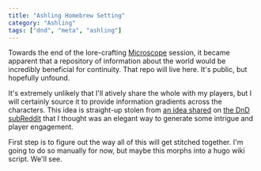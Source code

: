 ```yaml
---
title: "Ashling Homebrew Setting"
category: "Ashling"
tags: ["dnd", "meta", "ashling"]
---
```


Towards the end of the lore-crafting [Microscope](http://www.lamemage.com/microscope/) session, it became apparent that a repository of information about the world would be incredibly beneficial for continuity.
That repo will live here. It's public, but hopefully unfound.

It's extremely unlikely that I'll atively share the whole with my players, but I will certainly source it to provide information gradients across the characters.
This idea is straight-up stolen from [an idea shared](https://www.reddit.com/r/DnD/comments/6fjyfg/dming5e_using_cards_to_give_players_information/) on [the DnD subReddit](https://www.reddit.com/r/DnD) that I thought was an elegant way to generate some intrigue and player engagement.

First step is to figure out the way all of this will get stitched together. I'm going to do so manually for now, but maybe this morphs into a hugo wiki script. We'll see.
